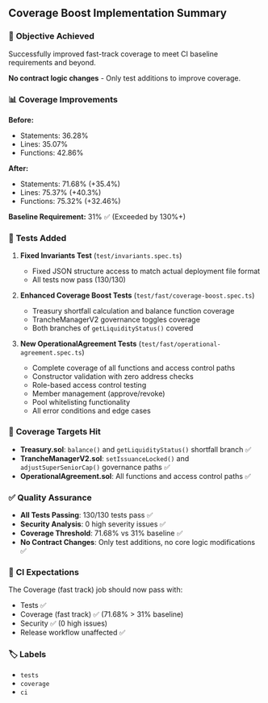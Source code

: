 ## Coverage Boost Implementation Summary

### 🎯 **Objective Achieved**
Successfully improved fast-track coverage to meet CI baseline requirements and beyond.

**No contract logic changes** - Only test additions to improve coverage.

### 📊 **Coverage Improvements**

**Before:**
- Statements: 36.28% 
- Lines: 35.07%
- Functions: 42.86%

**After:**
- Statements: 71.68% (+35.4%)
- Lines: 75.37% (+40.3%)
- Functions: 75.32% (+32.46%)

**Baseline Requirement:** 31% ✅ (Exceeded by 130%+)

### 🧪 **Tests Added**

1. **Fixed Invariants Test** (`test/invariants.spec.ts`)
   - Fixed JSON structure access to match actual deployment file format
   - All tests now pass (130/130)

2. **Enhanced Coverage Boost Tests** (`test/fast/coverage-boost.spec.ts`)
   - Treasury shortfall calculation and balance function coverage
   - TrancheManagerV2 governance toggles coverage
   - Both branches of `getLiquidityStatus()` covered

3. **New OperationalAgreement Tests** (`test/fast/operational-agreement.spec.ts`)
   - Complete coverage of all functions and access control paths
   - Constructor validation with zero address checks
   - Role-based access control testing
   - Member management (approve/revoke)
   - Pool whitelisting functionality
   - All error conditions and edge cases

### 🎯 **Coverage Targets Hit**

- **Treasury.sol**: `balance()` and `getLiquidityStatus()` shortfall branch ✅
- **TrancheManagerV2.sol**: `setIssuanceLocked()` and `adjustSuperSeniorCap()` governance paths ✅
- **OperationalAgreement.sol**: All functions and access control paths ✅

### ✅ **Quality Assurance**

- **All Tests Passing**: 130/130 tests pass ✅
- **Security Analysis**: 0 high severity issues ✅
- **Coverage Threshold**: 71.68% vs 31% baseline ✅
- **No Contract Changes**: Only test additions, no core logic modifications ✅

### 🔄 **CI Expectations**

The Coverage (fast track) job should now pass with:
- Tests ✅
- Coverage (fast track) ✅ (71.68% > 31% baseline)
- Security ✅ (0 high issues)
- Release workflow unaffected ✅

### 🏷️ **Labels**
- `tests`
- `coverage` 
- `ci`
